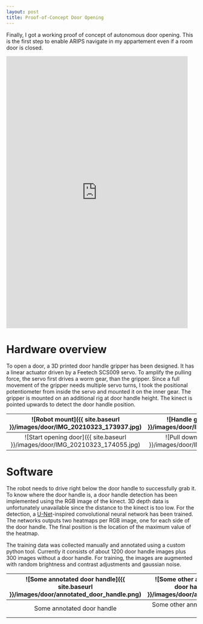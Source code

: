 ```yaml
---
layout: post
title: Proof-of-Concept Door Opening
---
```


Finally, I got a working proof of concept of autonomous door opening. This is the first step to enable ARIPS navigate in my appartement even if a room door is closed.

<iframe width="480" height="720" src="https://www.youtube.com/embed/ZwGs850yUls" frameborder="0" allow="accelerometer; autoplay; encrypted-media; gyroscope; picture-in-picture" allowfullscreen></iframe>

# Hardware overview
To open a door, a 3D printed door handle gripper has been designed. It has a linear actuator driven by a Feetech SCS009 servo. To amplify the pulling force, the servo first drives a worm gear, than the gripper. Since a full movement of the gripper needs multiple servo turns, I took the positional potentiometer from inside the servo and mounted it on the inner gear. The gripper is mounted on an additional rig at door handle height. The kinect is pointed upwards to detect the door handle position.

![Robot mount]({{ site.baseurl }}/images/door/IMG_20210323_173937.jpg) | ![Handle gripper]({{ site.baseurl }}/images/door/IMG_20210323_173901.jpg)
:-------------:|:-------------:
![Start opening door]({{ site.baseurl }}/images/door/IMG_20210323_174055.jpg) | ![Pull down handle]({{ site.baseurl }}/images/door/IMG_20210323_174140.jpg)


# Software

The robot needs to drive right below the door handle to successfully grab it. To know where the door handle is, a door handle detection has been implemented using the RGB image of the kinect. 3D depth data is unfortunately unavailable since the distance to the kinect is too low. For the detection, a [U-Net](https://lmb.informatik.uni-freiburg.de/people/ronneber/u-net/)-inspired convolutional neural network has been trained. The networks outputs two heatmaps per RGB image, one for each side of the door handle. The final position is the location of the maximum value of the heatmap. 

The training data was collected manually and annotated using a custom python tool. Currently it consists of about 1200 door handle images plus 300 images without a door handle. For training, the images are augmented with random brightness and contrast adjustments and gaussian noise.

![Some annotated door handle]({{ site.baseurl }}/images/door/annotated_door_handle.png) | ![Some other annotated and autgmented door handle]({{ site.baseurl }}/images/door/augmented_door_handle.png)
:-------------:|:-------------:
Some annotated door handle | Some other annotated and autgmented door handle

